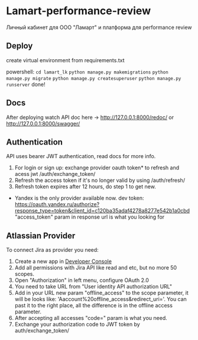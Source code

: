 # Lamart-performance-review

Личный кабинет для ООО "Ламарт" и платформа для performance review

## Deploy

create virtual environment from requirements.txt

powershell:
`cd lamart_lk`
`python manage.py makemigrations`
`python manage.py migrate`
`python manage.py createsuperuser`
`python manage.py runserver`
done!

## Docs

After deploying watch API doc here -> http://127.0.0.1:8000/redoc/ or http://127.0.0.1:8000/swagger/

## Authentication

API uses bearer JWT authentication, read docs for more info.

1) For login or sign up: exchange provider oauth token* to refresh and acess jwt /auth/exchange_token/
2) Refresh the access token if it's no longer valid by using /auth/refresh/
3) Refresh token expires after 12 hours, do step 1 to get new.

* Yandex is the only provider available now.
  dev token: https://oauth.yandex.ru/authorize?response_type=token&client_id=c120ba35adaf4278a8277e542b1a0cbd
  "access_token" param in response url is what you looking for

## Atlassian Provider
To connect Jira as provider you need:
1) Create a new app in [Developer Console](https://developer.atlassian.com/console/myapps/)
2) Add all permissions with Jira API like read and etc, but no more 50 scopes.
3) Open "Authorization" in left menu, configure OAuth 2.0
4) You need to take URL from "User identity API authorization URL"
5) Add in your URL new param "offline_access" to the scope parameter, it will be looks like: 'Aaccount%20offline_access&redirect_uri='. You can past it to the right place, all the difference is in the offline access parameter.
6) After accepting all accesses "code=" param is what you need.
7) Exchange your authorization code to JWT token by auth/exchange_token/
